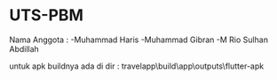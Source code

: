 # UTS-PBM
Nama Anggota : 
-Muhammad Haris
-Muhammad Gibran
-M Rio Sulhan Abdillah

untuk apk buildnya ada di dir : travelapp\build\app\outputs\flutter-apk

